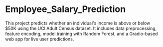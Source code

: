 # Employee_Salary_Prediction
This project predicts whether an individual's income is above or below $50K using the UCI Adult Census dataset. It includes data preprocessing, feature encoding, model training with Random Forest, and a Gradio-based web app for live user predictions.
